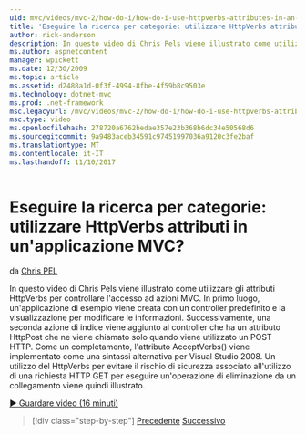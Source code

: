 ```yaml
---
uid: mvc/videos/mvc-2/how-do-i/how-do-i-use-httpverbs-attributes-in-an-mvc-application
title: 'Eseguire la ricerca per categorie: utilizzare HttpVerbs attributi in un''applicazione MVC? | Microsoft Docs'
author: rick-anderson
description: In questo video di Chris Pels viene illustrato come utilizzare gli attributi HttpVerbs per controllare l'accesso ad azioni MVC. In primo luogo, un'applicazione di esempio viene creata con un valore predefinito co...
ms.author: aspnetcontent
manager: wpickett
ms.date: 12/30/2009
ms.topic: article
ms.assetid: d2488a1d-0f3f-4994-8fbe-4f59b8c9503e
ms.technology: dotnet-mvc
ms.prod: .net-framework
msc.legacyurl: /mvc/videos/mvc-2/how-do-i/how-do-i-use-httpverbs-attributes-in-an-mvc-application
msc.type: video
ms.openlocfilehash: 278720a6762bedae357e23b368b6dc34e50568d6
ms.sourcegitcommit: 9a9483aceb34591c97451997036a9120c3fe2baf
ms.translationtype: MT
ms.contentlocale: it-IT
ms.lasthandoff: 11/10/2017
---
```

<a name="how-do-i-use-httpverbs-attributes-in-an-mvc-application"></a>Eseguire la ricerca per categorie: utilizzare HttpVerbs attributi in un'applicazione MVC?
====================
da [Chris PEL](https://twitter.com/chrispels)

In questo video di Chris Pels viene illustrato come utilizzare gli attributi HttpVerbs per controllare l'accesso ad azioni MVC. In primo luogo, un'applicazione di esempio viene creata con un controller predefinito e la visualizzazione per modificare le informazioni. Successivamente, una seconda azione di indice viene aggiunto al controller che ha un attributo HttpPost che ne viene chiamato solo quando viene utilizzato un POST HTTP. Come un completamento, l'attributo AcceptVerbs() viene implementato come una sintassi alternativa per Visual Studio 2008. Un utilizzo del HttpVerbs per evitare il rischio di sicurezza associato all'utilizzo di una richiesta HTTP GET per eseguire un'operazione di eliminazione da un collegamento viene quindi illustrato.

[&#9654; Guardare video (16 minuti)](https://channel9.msdn.com/Blogs/ASP-NET-Site-Videos/how-do-i-use-httpverbs-attributes-in-an-mvc-application)

>[!div class="step-by-step"]
[Precedente](how-do-i-work-with-model-binders-in-an-mvc-application.md)
[Successivo](mvc2-html-encoding.md)
